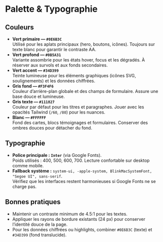 # Palette & Typographie

## Couleurs
- **Vert primaire — `#0E6B3C`**  
  Utilisé pour les aplats principaux (hero, boutons, icônes). Toujours sur texte blanc pour garantir le contraste AA.
- **Vert profond — `#0B5A31`**  
  Variante assombrie pour les états hover, focus et les dégradés. À réserver aux survols et aux fonds secondaires.
- **Vert accent — `#34D399`**  
  Teinte lumineuse pour les éléments graphiques (icônes SVG, soulignements) et les données chiffrées.
- **Gris fond — `#F3F4F6`**  
  Couleur d’arrière-plan globale et des champs de formulaire. Assure une base douce et lumineuse.
- **Gris texte — `#111827`**  
  Couleur par défaut pour les titres et paragraphes. Jouer avec les opacités Tailwind (`/60`, `/80`) pour les nuances.
- **Blanc — `#FFFFFF`**  
  Fond des cartes, blocs témoignages et formulaires. Conserver des ombres douces pour détacher du fond.

## Typographie
- **Police principale : `Inter`** (via Google Fonts).  
  Poids utilisés : 400, 500, 600, 700. Lecture confortable sur desktop comme mobile.
- **Fallback système :** `system-ui, -apple-system, BlinkMacSystemFont, "Segoe UI", sans-serif`.  
  Vérifiez que les interfaces restent harmonieuses si Google Fonts ne se charge pas.

## Bonnes pratiques
- Maintenir un contraste minimum de 4.5:1 pour les textes.  
- Appliquer les rayons de bordure existants (24 px) pour conserver l’identité douce de la page.  
- Pour les données chiffrées ou highlights, combiner `#0E6B3C` (texte) et `#34D399` (fond translucide).
